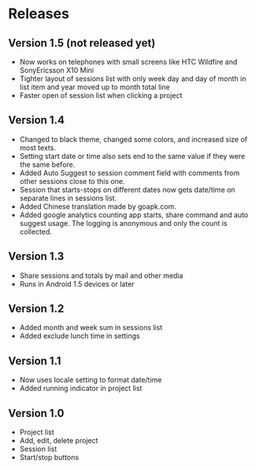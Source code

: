 # Releases #

## Version 1.5 (not released yet) ##
  * Now works on telephones with small screens like HTC Wildfire and SonyEricsson X10 Mini
  * Tighter layout of sessions list with only week day and day of month in list item and year moved up to month total line
  * Faster open of session list when clicking a project

## Version 1.4 ##
  * Changed to black theme, changed some colors, and increased size of most texts.
  * Setting start date or time also sets end to the same value if they were the same before.
  * Added Auto Suggest to session comment field with comments from other sessions close to this one.
  * Session that starts-stops on different dates now gets date/time on separate lines in sessions list.
  * Added Chinese translation made by goapk.com.
  * Added google analytics counting app starts, share command and auto suggest usage. The logging is anonymous and only the count is collected.

## Version 1.3 ##
  * Share sessions and totals by mail and other media
  * Runs in Android 1.5 devices or later

## Version 1.2 ##
  * Added month and week sum in sessions list
  * Added exclude lunch time in settings

## Version 1.1 ##
  * Now uses locale setting to format date/time
  * Added running indicator in project list

## Version 1.0 ##
  * Project list
  * Add, edit, delete project
  * Session list
  * Start/stop buttons